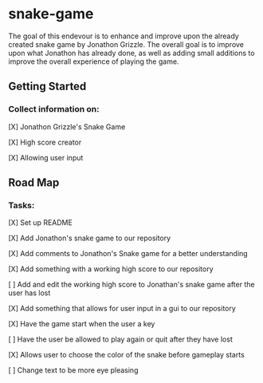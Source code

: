# snake-game
The goal of this endevour is to enhance and improve upon the already created snake game by Jonathon Grizzle. The overall goal is to
improve upon what Jonathon has already done, as well as adding small additions to improve the overall experience of playing the game.

## Getting Started

### Collect information on:

<p>[X] Jonathon Grizzle's Snake Game</p>  
<p>[X] High score creator</p>  
<p>[X] Allowing user input</p>  

## Road Map

### Tasks:

<p>[X] Set up README  
<p>[X] Add Jonathon's snake game to our repository</p>	 
<p>[X] Add comments to Jonathon's Snake game for a better understanding</p>
<p>[X] Add something with a working high score to our repository</p>
<p>[ ] Add and edit the working high score to Jonathan's snake game after the user has lost</p>		
<p>[X] Add something that allows for user input in a gui to our repository</p> 
<p>[X] Have the game start when the user a key</p>	 
<p>[ ] Have the user be allowed to play again or quit after they have lost</p>	  
<p>[X] Allows user to choose the color of the snake before gameplay starts</p>	
<p>[ ] Change text to be more eye pleasing</p>	 
